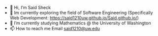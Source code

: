 - 👋 Hi, I’m Said Sheck
- 👀 Im currently exploring the field of Software Engineering (Specifically Web Development: https://said1210uw.github.io/Said.github.io/) 
- 🌱 I’m currently studying Mathematics @ the University of Washington
- 📫 How to reach me Email said1210@uw.edu

<!---
said1210UW/said1210UW is a ✨ special ✨ repository because its `README.md` (this file) appears on your GitHub profile.
You can click the Preview link to take a look at your changes.
--->
